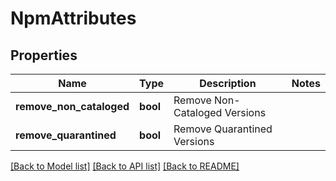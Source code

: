 # NpmAttributes

## Properties

| Name                     | Type     | Description                   | Notes |
| ------------------------ | -------- | ----------------------------- | ----- |
| **remove_non_cataloged** | **bool** | Remove Non-Cataloged Versions |
| **remove_quarantined**   | **bool** | Remove Quarantined Versions   |

[[Back to Model list]](../README.md#documentation-for-models) [[Back to API list]](../README.md#documentation-for-api-endpoints) [[Back to README]](../README.md)
